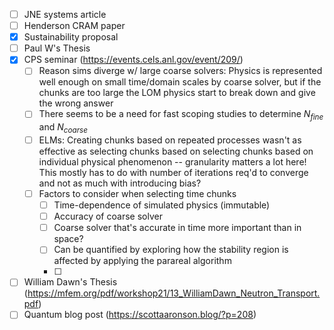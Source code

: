 
  - [ ] JNE systems article
  - [ ] Henderson CRAM paper
  - [x] Sustainability proposal
  - [ ]  Paul W's Thesis
  - [x] CPS seminar (https://events.cels.anl.gov/event/209/)
	  - [ ] Reason sims diverge w/ large coarse solvers: Physics is represented well enough on small time/domain scales by coarse solver, but if the chunks are too large the LOM physics start to break down and give the wrong answer
	  - [ ] There seems to be a need for fast scoping studies to determine $N_{fine}$ and $N_{coarse}$
	  - [ ] ELMs: Creating chunks based on repeated processes wasn't as effective as selecting chunks based on selecting chunks based on individual physical phenomenon -- granularity matters a lot here! This mostly has to do with number of iterations req'd to converge and not as much with introducing bias?
	  - [ ] Factors to consider when selecting time chunks
		  - [ ] Time-dependence of simulated physics (immutable)
		  - [ ] Accuracy of coarse solver
		  - [ ] Coarse solver that's accurate in time more important than in space?
		  - [ ] Can be quantified by exploring how the stability region is affected by applying the parareal algorithm
		  - [ ] 

  - [ ] William Dawn's Thesis (https://mfem.org/pdf/workshop21/13_WilliamDawn_Neutron_Transport.pdf)
  - [ ] Quantum blog post (https://scottaaronson.blog/?p=208)